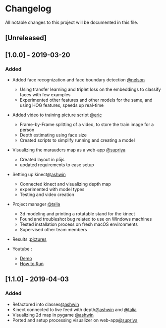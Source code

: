 # Changelog
All notable changes to this project will be documented in this file.

## [Unreleased]

## [1.0.0] - 2019-03-20
### Added
- Added face recognization and  face boundary detection [@nelson](https://github.com/nelsonnn)
    * Using transfer learning and triplet loss on the embeddings to classify faces with few examples
    * Experimented other features and other models for the same, and using HOG features, speeds up real-time 
- Added video to training picture script [@eric](https://github.com/em370)
    * Frame-by-Frame splitting of a video, to store the train image for a person
    * Depth estimating using face size
    * Created scripts to simplify running and creating a model
- Visualizing the marauders map as a web-app [@supriya](https://github.com/supriyanaidu)
    * Created layout in p5js
    * updated requirements to ease setup
- Setting up kinect[@ashwin](https://github.com/ashwinroot)
    * Connected kinect and visualizing depth map
    * experimented with model types
    * Testing and video creation
- Project manager [@talia](link)
    * 3d modeling and printing a rotatable stand for the kinect
    * Found and troubleshot bug related to use on Windows machines
    * Tested installation process on fresh macOS environments
    * Supervised other team members

- Results :[pictures](https://github.com/CUBoulder-2019Sp-IML4HCI/FinalProject-Marauders_Map/tree/master/prototype)
- Youtube :
  * [Demo](https://youtu.be/TrNAKGQKF4Q)
  * [How to Run](https://youtu.be/pv_LqElPHjc)

    
## [1.1.0] - 2019-04-03
### Added
- Refactored into classes[@ashwin](https://github.com/ashwinroot)
- Kinect connected to live feed with depth[@ashwin](https://github.com/ashwinroot) and [@talia](https://github.com/ashwinroot)
- Visualizing 2d map in pygame [@ashwin](https://github.com/ashwinroot)
- Ported and setup processing visualizer on web-app[@supriya](https://github.com/supriyanaidu)
